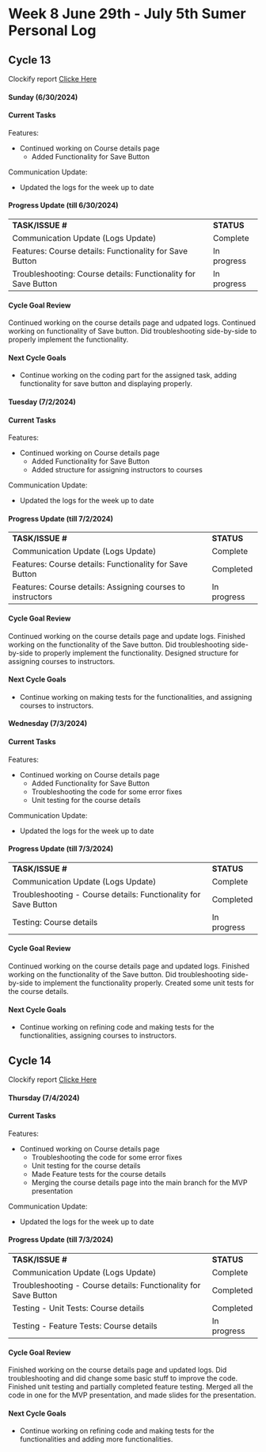 # Week 8 June 29th - July 5th Sumer Personal Log

## Cycle 13

Clockify report [Clicke Here](https://app.clockify.me/reports/summary?start=2024-06-29T00:00:00.000Z&end=2024-07-03T23:59:59.999Z&filterValuesData=%7B%22users%22:%5B%226657a665c1d0df08761294fb%22%5D,%22userAndGroup%22:%5B%5D%7D&filterOptions=%7B%22userAndGroup%22:%7B%22status%22:%22ACTIVE_WITH_PENDING%22%7D%7D)

#### Sunday (6/30/2024)

#### Current Tasks

Features:
- Continued working on Course details page
    - Added Functionality for Save Button

Communication Update:
- Updated the logs for the week up to date

#### Progress Update (till 6/30/2024)

<table>
    <tr>
        <td><strong>TASK/ISSUE #</strong></td>
        <td><strong>STATUS</strong></td>
    </tr>
    <tr>
        <td>Communication Update (Logs Update)</td>
        <td>Complete</td>
    </tr>
    <tr>
        <td>Features: Course details: Functionality for Save Button</td>
        <td>In progress</td>
    </tr>
    <tr>
        <td>Troubleshooting: Course details: Functionality for Save Button</td>
        <td>In progress</td>
    </tr>
    
</table>

#### Cycle Goal Review 

Continued working on the course details page and udpated logs. Continued working on functionality of Save button. Did troubleshooting side-by-side to properly implement the functionality.

#### Next Cycle Goals 

- Continue working on the coding part for the assigned task, adding functionality for save button and displaying properly.


#### Tuesday (7/2/2024)

#### Current Tasks

Features:
- Continued working on Course details page
    - Added Functionality for Save Button
    - Added structure for assigning instructors to courses

Communication Update:
- Updated the logs for the week up to date

#### Progress Update (till 7/2/2024)

<table>
    <tr>
        <td><strong>TASK/ISSUE #</strong></td>
        <td><strong>STATUS</strong></td>
    </tr>
    <tr>
        <td>Communication Update (Logs Update)</td>
        <td>Complete</td>
    </tr>
   <tr>
        <td>Features: Course details: Functionality for Save Button</td>
        <td>Completed</td>
    </tr>
    <tr>
        <td>Features: Course details: Assigning courses to instructors</td>
        <td>In progress</td>
    </tr>
</table>

#### Cycle Goal Review 

Continued working on the course details page and update logs. Finished working on the functionality of the Save button. Did troubleshooting side-by-side to properly implement the functionality. Designed structure for assigning courses to instructors.

#### Next Cycle Goals 

- Continue working on making tests for the functionalities, and assigning courses to instructors.

#### Wednesday (7/3/2024)

#### Current Tasks

Features:
- Continued working on Course details page
    - Added Functionality for Save Button
    - Troubleshooting the code for some error fixes
    - Unit testing for the course details

Communication Update:
- Updated the logs for the week up to date

#### Progress Update (till 7/3/2024)

<table>
    <tr>
        <td><strong>TASK/ISSUE #</strong></td>
        <td><strong>STATUS</strong></td>
    </tr>
    <tr>
        <td>Communication Update (Logs Update)</td>
        <td>Complete</td>
    </tr>
   <tr>
        <td>Troubleshooting - Course details: Functionality for Save Button</td>
        <td>Completed</td>
    </tr>
    <tr>
        <td>Testing: Course details</td>
        <td>In progress</td>
    </tr>
</table>

#### Cycle Goal Review 

Continued working on the course details page and updated logs. Finished working on the functionality of the Save button. Did troubleshooting side-by-side to implement the functionality properly. Created some unit tests for the course details.

#### Next Cycle Goals 

- Continue working on refining code and making tests for the functionalities, assigning courses to instructors.

  
## Cycle 14

Clockify report [Clicke Here](https://app.clockify.me/reports/summary?start=2024-07-04T00:00:00.000Z&end=2024-07-05T23:59:59.999Z&filterValuesData=%7B%22users%22:%5B%226657a665c1d0df08761294fb%22%5D,%22userAndGroup%22:%5B%5D%7D&filterOptions=%7B%22userAndGroup%22:%7B%22status%22:%22ACTIVE_WITH_PENDING%22%7D%7D)

#### Thursday (7/4/2024)

#### Current Tasks

Features:
- Continued working on Course details page
    - Troubleshooting the code for some error fixes
    - Unit testing for the course details
    - Made Feature tests for the course details
    - Merging the course details page into the main branch for the MVP presentation

Communication Update:
- Updated the logs for the week up to date

#### Progress Update (till 7/3/2024)

<table>
    <tr>
        <td><strong>TASK/ISSUE #</strong></td>
        <td><strong>STATUS</strong></td>
    </tr>
    <tr>
        <td>Communication Update (Logs Update)</td>
        <td>Complete</td>
    </tr>
   <tr>
        <td>Troubleshooting - Course details: Functionality for Save Button</td>
        <td>Completed</td>
    </tr>
    <tr>
        <td>Testing - Unit Tests: Course details</td>
        <td>Completed</td>
    </tr>
    <tr>
        <td>Testing - Feature Tests: Course details</td>
        <td>In progress</td>
    </tr>
</table>

#### Cycle Goal Review 

Finished working on the course details page and updated logs. Did troubleshooting and did change some basic stuff to improve the code. Finished unit testing and partially completed feature testing. Merged all the code in one for the MVP presentation, and made slides for the presentation. 

#### Next Cycle Goals 

- Continue working on refining code and making tests for the functionalities and adding more functionalities. 


  

